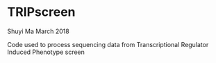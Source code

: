 # TRIPscreen
Shuyi Ma March 2018

Code used to process sequencing data from Transcriptional Regulator Induced Phenotype screen
